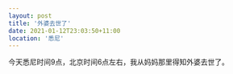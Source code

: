 ```yaml
---
layout: post
title: '外婆去世了'
date: 2021-01-12T23:03:50+11:00
location: '悉尼'
---
```




今天悉尼时间9点，北京时间6点左右，我从妈妈那里得知外婆去世了。